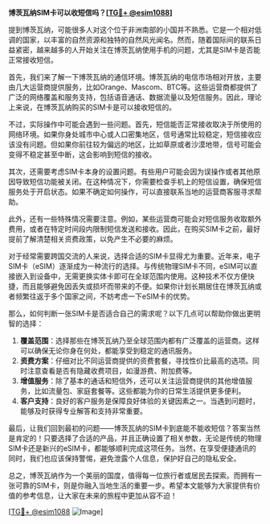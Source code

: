**博茨瓦纳SIM卡可以收短信吗？[[TG💪+ @esim1088](https://t.me/s/esim1088)]**

提到博茨瓦纳，可能很多人对这个位于非洲南部的小国并不熟悉。它是一个相对低调的国家，以丰富的自然资源和独特的自然风光闻名。然而，随着国际间的联系日益紧密，越来越多的人开始关注在博茨瓦纳使用手机的问题，尤其是SIM卡是否能正常接收短信。

首先，我们来了解一下博茨瓦纳的通信环境。博茨瓦纳的电信市场相对开放，主要由几大运营商提供服务，比如Orange、Mascom、BTC等。这些运营商都提供了广泛的网络覆盖和服务支持，包括语音通话、数据流量以及短信服务。因此，理论上来说，在博茨瓦纳购买的SIM卡是可以接收短信的。

不过，实际操作中可能会遇到一些问题。首先，短信能否正常接收取决于所使用的网络环境。如果你身处城市中心或人口密集地区，信号通常比较稳定，短信接收应该没有问题。但如果你前往较为偏远的地区，比如草原或者沙漠地带，信号可能会变得不稳定甚至中断，这会影响到短信的接收。

其次，还需要考虑SIM卡本身的设置问题。有些用户可能会因为误操作或者其他原因导致短信功能被关闭。在这种情况下，你需要检查手机上的短信设置，确保短信服务处于开启状态。如果不确定如何操作，可以直接联系当地的运营商客服寻求帮助。

此外，还有一些特殊情况需要注意。例如，某些运营商可能会对短信服务收取额外费用，或者在特定时间段内限制短信发送和接收。因此，在购买SIM卡之前，最好提前了解清楚相关资费政策，以免产生不必要的麻烦。

对于经常需要跨国交流的人来说，选择合适的SIM卡显得尤为重要。近年来，电子SIM卡（eSIM）逐渐成为一种流行的选择。与传统物理SIM卡不同，eSIM可以直接嵌入到设备中，无需更换实体卡即可在全球范围内使用。这种技术不仅方便快捷，而且能够避免因丢失或损坏而带来的不便。如果你计划长期居住在博茨瓦纳或者频繁往返于多个国家之间，不妨考虑一下eSIM卡的优势。

那么，如何判断一张SIM卡是否适合自己的需求呢？以下几点可以帮助你做出更明智的选择：

1. **覆盖范围**：选择那些在博茨瓦纳乃至全球范围内都有广泛覆盖的运营商。这样可以确保无论你身在何处，都能享受到稳定的通讯服务。
2. **资费方案**：仔细对比不同运营商提供的资费套餐，寻找性价比最高的选项。同时注意查看是否有隐藏收费项目，如漫游费、附加费等。
3. **增值服务**：除了基本的通话和短信外，还可以关注运营商提供的其他增值服务，比如流量包、家庭套餐等。这些都能为你的日常生活提供更多便利。
4. **客户支持**：良好的客户服务是保障良好体验的关键因素之一。当遇到问题时，能够及时获得专业解答和支持非常重要。

最后，让我们回到最初的问题——博茨瓦纳的SIM卡到底能不能收短信？答案当然是肯定的！只要选择了合适的产品，并且正确设置了相关参数，无论是传统的物理SIM卡还是新兴的eSIM卡，都能够顺利完成这项任务。当然，在享受便捷通讯的同时，我们也应该保持警惕，避免泄露个人信息，保护好自己的隐私安全。

总之，博茨瓦纳作为一个美丽的国度，值得每一位旅行者或居民去探索。而拥有一张可靠的SIM卡，则是你融入当地生活的重要一步。希望本文能够为大家提供有价值的参考信息，让大家在未来的旅程中更加从容不迫！

[[TG💪+ @esim1088](https://t.me/s/esim1088) ![Image](https://i.postimg.cc/4NQfJmqS/Snipaste-2025-05-13-00-14-12.png)]